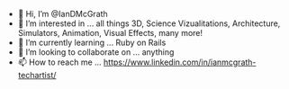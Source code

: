 - 👋 Hi, I’m @IanDMcGrath
- 👀 I’m interested in ... all things 3D, Science Vizualitations, Architecture, Simulators, Animation, Visual Effects, many more!
- 🌱 I’m currently learning ... Ruby on Rails
- 💞️ I’m looking to collaborate on ... anything
- 📫 How to reach me ... https://www.linkedin.com/in/ianmcgrath-techartist/

<!---
IanDMcGrath/IanDMcGrath is a ✨ special ✨ repository because its `README.md` (this file) appears on your GitHub profile.
You can click the Preview link to take a look at your changes.
--->
